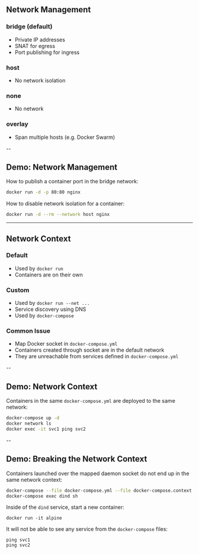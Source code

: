 ## Network Management

### bridge (default)

- Private IP addresses
- SNAT for egress
- Port publishing for ingress

### host

- No network isolation

### none

- No network

### overlay

- Span multiple hosts (e.g. Docker Swarm)

--

## Demo: Network Management

How to publish a container port in the bridge network:

```bash
docker run -d -p 80:80 nginx
```

How to disable network isolation for a container:

```bash
docker run -d --rm --network host nginx
```

---

## Network Context

### Default

- Used by `docker run`
- Containers are on their own

### Custom

- Used by `docker run --net ...`
- Service discovery using DNS
- Used by `docker-compose`

### Common Issue

- Map Docker socket in `docker-compose.yml`
- Containers created through socket are in the default network
- They are unreachable from services defined in `docker-compose.yml`

--

## Demo: Network Context

Containers in the same `docker-compose.yml` are deployed to the same network:

```bash
docker-compose up -d
docker network ls
docker exec -it svc1 ping svc2
```

--

## Demo: Breaking the Network Context

Containers launched over the mapped daemon socket do not end up in the same network context:

```bash
docker-compose --file docker-compose.yml --file docker-compose.context.yml up -d
docker-compose exec dind sh
```

Inside of the `dind` service, start a new container:

```
docker run -it alpine
```

It will not be able to see any service from the `docker-compose` files:

```
ping svc1
ping svc2
```